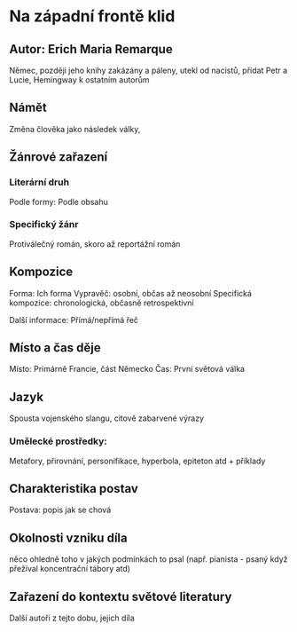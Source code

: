 # Na západní frontě klid
## Autor: Erich Maria Remarque
Němec, později jeho knihy zakázány a páleny, utekl od nacistů, přidat Petr a Lucie, Hemingway k ostatním autorům

## Námět

Změna člověka jako následek války, 

## Žánrové zařazení
### Literární druh
Podle formy: 
Podle obsahu

### Specifický žánr
Protiválečný román, skoro až reportážní román
## Kompozice
Forma: Ich forma
Vypravěč: osobní, občas až neosobní
Specifická kompozice: chronologická, občasně retrospektivní

Další informace: Přímá/nepřímá řeč

## Místo a čas děje
Místo: Primárně Francie, část Německo
Čas: První světová válka

## Jazyk
Spousta vojenského slangu, citově zabarvené výrazy
### Umělecké prostředky:
Metafory, přirovnání, personifikace, hyperbola, epiteton atd + příklady

## Charakteristika postav
Postava: popis jak se chová

## Okolnosti vzniku díla
něco ohledně toho v jakých podmínkách to psal (např. pianista - psaný když přežíval koncentrační tábory atd)

## Zařazení do kontextu světové literatury
Další autoři z tejto dobu, jejich díla
